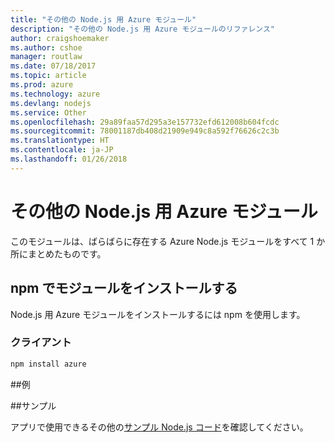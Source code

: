 ```yaml
---
title: "その他の Node.js 用 Azure モジュール"
description: "その他の Node.js 用 Azure モジュールのリファレンス"
author: craigshoemaker
ms.author: cshoe
manager: routlaw
ms.date: 07/18/2017
ms.topic: article
ms.prod: azure
ms.technology: azure
ms.devlang: nodejs
ms.service: Other
ms.openlocfilehash: 29a89faa57d295a3e157732efd612008b604fcdc
ms.sourcegitcommit: 78001187db408d21909e949c8a592f76626c2c3b
ms.translationtype: HT
ms.contentlocale: ja-JP
ms.lasthandoff: 01/26/2018
---
```

# <a name="azure-other-modules-for-nodejs"></a>その他の Node.js 用 Azure モジュール

このモジュールは、ばらばらに存在する Azure Node.js モジュールをすべて 1 か所にまとめたものです。

## <a name="install-the-module-with-npm"></a>npm でモジュールをインストールする

Node.js 用 Azure モジュールをインストールするには npm を使用します。

### <a name="client"></a>クライアント

```bash
npm install azure
```

##<a name="example"></a>例

##<a name="samples"></a>サンプル

アプリで使用できるその他の[サンプル Node.js コード](https://azure.microsoft.com/resources/samples/?platform=nodejs)を確認してください。